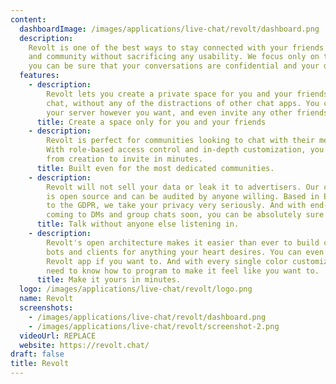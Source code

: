 ```yaml
---
content:
  dashboardImage: /images/applications/live-chat/revolt/dashboard.png
  description:
    Revolt is one of the best ways to stay connected with your friends
    and community without sacrificing any usability. We focus only on the user, and
    you can be sure that your conversations are confidential and your data is secure.
  features:
    - description:
        Revolt lets you create a private space for you and your friends to
        chat, without any of the distractions of other chat apps. You can customize
        your server however you want, and even invite any other friends to join you.
      title: Create a space only for you and your friends
    - description:
        Revolt is perfect for communities looking to chat with their members.
        With role-based access control and in-depth customization, you can get started
        from creation to invite in minutes.
      title: Built even for the most dedicated communities.
    - description:
        Revolt will not sell your data or leak it to advertisers. Our code
        is open source and can be audited by anyone willing. Based in Europe and bound
        to the GDPR, we take your privacy very seriously. And with end-to-end encryption
        coming to DMs and group chats soon, you can be absolutely sure of it.
      title: Talk without anyone else listening in.
    - description:
        Revolt's open architecture makes it easier than ever to build custom
        bots and clients for anything your heart desires. You can even make your own
        Revolt app if you want to. And with every single color customizable, you don't
        need to know how to program to make it feel like you want to.
      title: Make it yours in minutes.
  logo: /images/applications/live-chat/revolt/logo.png
  name: Revolt
  screenshots:
    - /images/applications/live-chat/revolt/dashboard.png
    - /images/applications/live-chat/revolt/screenshot-2.png
  videoUrl: REPLACE
  website: https://revolt.chat/
draft: false
title: Revolt
---
```

